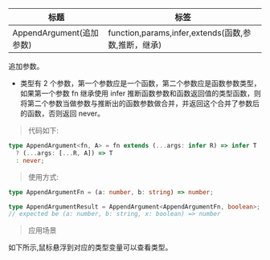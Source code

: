 | 标题                     | 标签                                                |
| ------------------------ | --------------------------------------------------- |
| AppendArgument(追加参数) | function,params,infer,extends(函数,参数,推断，继承) |

追加参数。

- 类型有 2 个参数，第一个参数应是一个函数，第二个参数应是函数参数类型，如果第一个参数 fn 继承使用 infer 推断函数参数和函数返回值的类型函数，则将第二个参数当做参数与推断出的函数参数做合并，并返回这个合并了参数后的函数，否则返回 never。

> 代码如下:

```ts
type AppendArgument<fn, A> = fn extends (...args: infer R) => infer T
  ? (...args: [...R, A]) => T
  : never;
```

> 使用方式:

```ts
type AppendArgumentFn = (a: number, b: string) => number;

type AppendArgumentResult = AppendArgument<AppendArgumentFn, boolean>;
// expected be (a: number, b: string, x: boolean) => number
```

> 应用场景

如下所示,鼠标悬浮到对应的类型变量可以查看类型。

<div class="code-editor" data-url="codes/typescript/demo/AppendArgument.ts" data-language="typescript"></div>
